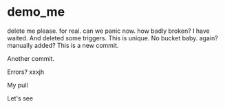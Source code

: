 # demo_me
delete me please. for real. can we panic now. how badly broken? I have waited. And deleted some triggers. This is unique. No bucket baby. again? manually added? This is a new commit.

Another commit.

Errors? xxxjh

My pull

Let's see
